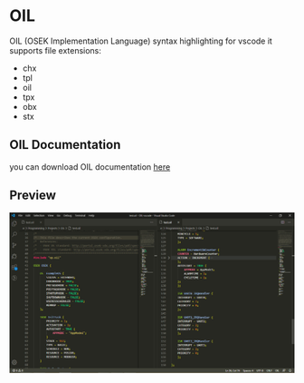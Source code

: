 # OIL
OIL (OSEK Implementation Language) syntax highlighting for vscode
it supports file extensions:
* chx
* tpl
* oil
* tpx
* obx
* stx

## OIL Documentation
you can download OIL documentation [here](http://www.irisa.fr/alf/downloads/puaut/TPNXT/images/oil25.pdf)

## Preview
![Image](https://github.com/EhabHelaly/OIL-vscode/blob/master/images/SS_1.jpg)

